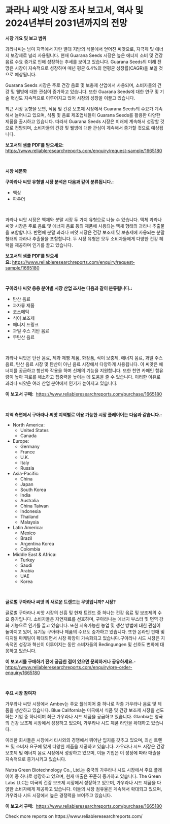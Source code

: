 <p><h1>과라나 씨앗 시장 조사 보고서, 역사 및 2024년부터 2031년까지의 전망</h1></p><p><strong>시장 개요 및 보고 범위</strong></p>
<p><p>과라나씨는 남미 지역에서 자란 열대 지방의 식물에서 얻어진 씨앗으로, 자극제 및 에너지 보강제로 널리 사용됩니다. 현재 Guarana Seeds 시장은 높은 에너지 소비 및 건강 음료 수요 증가로 인해 성장하는 추세를 보이고 있습니다. Guarana Seeds의 미래 전망은 시장이 지속적으로 성장하며 매년 평균 6.4%의 연평균 성장률(CAGR)을 보일 것으로 예상됩니다.</p><p>Guarana Seeds 시장은 주로 건강 음료 및 보충제 산업에서 사용되며, 소비자들의 건강 및 웰빙에 대한 관심이 증가하고 있습니다. 또한 Guarana Seeds에 대한 연구 및 기술 혁신도 지속적으로 이루어지고 있어 시장의 성장을 이끌고 있습니다.</p><p>최근 시장 동향을 보면, 식품 및 건강 보조제 시장에서 Guarana Seeds의 수요가 계속해서 늘어나고 있으며, 식품 및 음료 제조업체들이 Guarana Seeds를 활용한 다양한 제품을 출시하고 있습니다. 따라서 Guarana Seeds 시장은 미래에 계속해서 성장할 것으로 전망되며, 소비자들의 건강 및 웰빙에 대한 관심이 계속해서 증가할 것으로 예상됩니다.</p></p>
<p><strong>보고서의 샘플 PDF를 받으세요:</strong> <a href="https://www.reliableresearchreports.com/enquiry/request-sample/1665180">https://www.reliableresearchreports.com/enquiry/request-sample/1665180</a></p>
<p>&nbsp;</p>
<p><strong>시장 세분화</strong></p>
<p><strong>구아라나 씨앗 유형별 시장 분석은 다음과 같이 분류됩니다.:</strong></p>
<p><ul><li>액상</li><li>파우더</li></ul></p>
<p>&nbsp;</p>
<p><p>과라나 씨앗 시장은 액체와 분말 시장 두 가지 유형으로 나눌 수 있습니다. 액체 과라나 씨앗 시장은 주로 음료 및 에너지 음료 등의 제품에 사용되는 액체 형태의 과라나 추출물을 포함합니다. 반면에 분말 과라나 씨앗 시장은 건강 보조제 및 보충제에 사용되는 분말 형태의 과라나 추출물을 포함합니다. 두 시장 유형은 모두 소비자들에게 다양한 건강 혜택을 제공하며 인기를 끌고 있습니다.</p></p>
<p><strong>보고서의 샘플 PDF를 받으세요:</strong>&nbsp;<a href="https://www.reliableresearchreports.com/enquiry/request-sample/1665180">https://www.reliableresearchreports.com/enquiry/request-sample/1665180</a></p>
<p>&nbsp;</p>
<p><strong> 구아라나 씨앗 응용 분야별 시장 산업 조사는 다음과 같이 분류됩니다.:</strong></p>
<p><ul><li>탄산 음료</li><li>과자류 제품</li><li>코스메틱</li><li>식이 보조제</li><li>에너지 드링크</li><li>과일 주스 기반 음료</li><li>무탄산 음료</li></ul></p>
<p>&nbsp;</p>
<p><p>과라나 씨앗은 탄산 음료, 제과 제빵 제품, 화장품, 식이 보충제, 에너지 음료, 과일 주스 음료, 탄산 음료 시장 및 탄산이 아닌 음료 시장에서 다양하게 사용됩니다. 이 씨앗은 에너지를 공급하고 항산화 작용을 하며 신체의 기능을 지원합니다. 또한 천연 카페인 함유량이 높아 피로를 해소하고 집중력을 높이는 데 도움을 줄 수 있습니다. 이러한 이유로 과라나 씨앗은 여러 산업 분야에서 인기가 높아지고 있습니다.</p></p>
<p><strong>이 보고서 구매:</strong>&nbsp; <a href="https://www.reliableresearchreports.com/purchase/1665180">https://www.reliableresearchreports.com/purchase/1665180</a></p>
<p>&nbsp;</p>
<p><strong>지역 측면에서 구아라나 씨앗 지역별로 이용 가능한 시장 플레이어는 다음과 같습니다.:</strong></p>
<p><ul>
    <li>
        North America:
        <ul>
            <li>United States</li>
            <li>Canada</li>
        </ul>
    </li>
    <li>
        Europe:
        <ul>
            <li>Germany</li>
            <li>France</li>
            <li>U.K.</li>
            <li>Italy</li>
            <li>Russia</li>
        </ul>
    </li>
    <li>
        Asia-Pacific:
        <ul>
            <li>China</li>
            <li>Japan</li>
            <li>South Korea</li>
            <li>India</li>
            <li>Australia</li>
            <li>China Taiwan</li>
            <li>Indonesia</li>
            <li>Thailand</li>
            <li>Malaysia</li>
        </ul>
    </li>
    <li>
        Latin America:
        <ul>
            <li>Mexico</li>
            <li>Brazil</li>
            <li>Argentina Korea</li>
            <li>Colombia</li>
        </ul>
    </li>
    <li>
        Middle East & Africa:
        <ul>
            <li>Turkey</li>
            <li>Saudi</li>
            <li>Arabia</li>
            <li>UAE</li>
            <li>Korea</li>
        </ul>
    </li>
    </ul></p>
<p>&nbsp;</p>
<p><strong>글로벌 구아라나 씨앗 의 새로운 트렌드는 무엇입니까? 시장?</strong></p>
<p><p>글로벌 구아라나 씨앗 시장의 신흥 및 현재 트렌드 중 하나는 건강 음료 및 보조제의 수요 증가입니다. 소비자들은 자연재료를 선호하며, 구아라나는 에너지 부스터 및 면역 강화 기능으로 인기를 끌고 있습니다. 또한 지속가능한 농업 및 생산 방법에 대한 관심이 높아지고 있어, 유기농 구아라나 제품의 수요도 증가하고 있습니다. 또한 온라인 판매 및 디지털 마케팅이 확대되면서 시장 확장이 가속화되고 있습니다.구아라나 시드 시장은 지속적인 성장과 혁신이 이루어지는 동안 소비자들의 Bedingungen 및 선호도 변화에 대응하고 있습니다.</p></p>
<p><strong>이 보고서를 구매하기 전에 궁금한 점이 있으면 문의하거나 공유하세요.</strong>- <a href="https://www.reliableresearchreports.com/enquiry/pre-order-enquiry/1665180">https://www.reliableresearchreports.com/enquiry/pre-order-enquiry/1665180</a></p>
<p>&nbsp;</p>
<p><strong>주요 시장 참여자</strong></p>
<p><p>가우라나 씨앗 시장에서 Ambev는 주요 플레이어 중 하나로 각종 가우라나 음료 및 제품을 생산하고 있습니다. Blue California는 미국에서 식품 및 건강 보조제 시장을 선도하는 기업 중 하나이며 최근 가우라나 시드 제품을 공급하고 있습니다. Glanbia는 영국의 건강 보조제 시장에서 성장하고 있으며, 가우라나 시드 제품 라인을 확대하고 있습니다.</p><p>이러한 회사들은 시장에서 타사와의 경쟁에서 뛰어난 입지를 갖추고 있으며, 최신 트렌드 및 소비자 요구에 맞게 다양한 제품을 제공하고 있습니다. 가우라나 시드 시장은 건강 보조제 및 에너지 음료 시장에서 성장하고 있으며, 이들 기업은 이 성장에 따라 매출을 지속적으로 증가시키고 있습니다.</p><p>Nutra Green Biotechnology Co., Ltd.는 중국의 가우라나 시드 시장에서 주요 플레이어 중 하나로 성장하고 있으며, 현재 매출은 꾸준히 증가하고 있습니다. The Green Labs LLC는 미국의 건강 보조제 시장에서 성장하고 있으며, 가우라나 시드 제품을 다양한 소비자에게 제공하고 있습니다. 이들의 시장 점유율은 계속해서 확대되고 있으며, 가우라나 시드 시장에서 높은 경쟁력을 보여주고 있습니다.</p></p>
<p><strong>이 보고서 구매:</strong>&nbsp;&nbsp;<a href="https://www.reliableresearchreports.com/purchase/1665180">https://www.reliableresearchreports.com/purchase/1665180</a></p>
<p>Check more reports on https://www.reliableresearchreports.com/</p>
